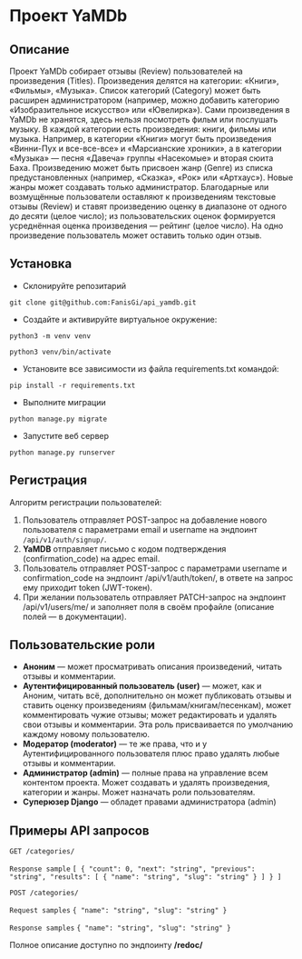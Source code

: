 # Проект YaMDb
## Описание
Проект YaMDb собирает отзывы (Review) пользователей на произведения (Titles). Произведения делятся на категории: «Книги», «Фильмы», «Музыка». Список категорий (Category) может быть расширен администратором (например, можно добавить категорию «Изобразительное искусство» или «Ювелирка»).
Сами произведения в YaMDb не хранятся, здесь нельзя посмотреть фильм или послушать музыку.
В каждой категории есть произведения: книги, фильмы или музыка. Например, в категории «Книги» могут быть произведения «Винни-Пух и все-все-все» и «Марсианские хроники», а в категории «Музыка» — песня «Давеча» группы «Насекомые» и вторая сюита Баха.
Произведению может быть присвоен жанр (Genre) из списка предустановленных (например, «Сказка», «Рок» или «Артхаус»). Новые жанры может создавать только администратор.
Благодарные или возмущённые пользователи оставляют к произведениям текстовые отзывы (Review) и ставят произведению оценку в диапазоне от одного до десяти (целое число); из пользовательских оценок формируется усреднённая оценка произведения — рейтинг (целое число). На одно произведение пользователь может оставить только один отзыв.

## Установка

- Cклонируйте репозитарий 

`git clone git@github.com:FanisGi/api_yamdb.git`

- Cоздайте и активируйте виртуальное окружение:

`python3 -m venv venv`

`python3 venv/bin/activate`

- Установите все зависимости из файла requirements.txt командой: 

`pip install -r requirements.txt`

- Выполните миграции

`python manage.py migrate`

- Запустите веб сервер

`python manage.py runserver`

## Регистрация 

Алгоритм регистрации пользователей:
1. Пользователь отправляет POST-запрос на добавление нового пользователя с параметрами email и username на эндпоинт 
`/api/v1/auth/signup/`.
2. **YaMDB** отправляет письмо с кодом подтверждения (confirmation_code) на адрес email.
3. Пользователь отправляет POST-запрос с параметрами username и confirmation_code на эндпоинт /api/v1/auth/token/, в ответе на запрос ему приходит token (JWT-токен).
4. При желании пользователь отправляет PATCH-запрос на эндпоинт /api/v1/users/me/ и заполняет поля в своём профайле (описание полей — в документации).

## Пользовательские роли
* **Аноним** — может просматривать описания произведений, читать отзывы и комментарии.
* **Аутентифицированный пользователь (user)** — может, как и Аноним, читать всё, дополнительно он может публиковать отзывы и ставить оценку произведениям (фильмам/книгам/песенкам), может комментировать чужие отзывы; может редактировать и удалять свои отзывы и комментарии. Эта роль присваивается по умолчанию каждому новому пользователю.
* **Модератор (moderator)** — те же права, что и у Аутентифицированного пользователя плюс право удалять любые отзывы и комментарии.
* **Администратор (admin)** — полные права на управление всем контентом проекта. Может создавать и удалять произведения, категории и жанры. Может назначать роли пользователям.
* **Суперюзер Django** — обладет правами администратора (admin)

## Примеры API запросов

`GET /categories/`

`Response sample`
`[
  {
    "count": 0,
    "next": "string",
    "previous": "string",
    "results": [
      {
        "name": "string",
        "slug": "string"
      }
    ]
  }
]`


`POST /categories/`

`Request samples`
`{
  "name": "string",
  "slug": "string"
}`

`Response samples`
`{
  "name": "string",
  "slug": "string"
}`

Полное описание доступно по эндпоинту **/redoc/** 
